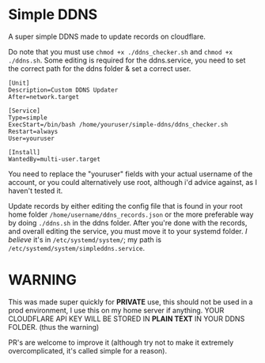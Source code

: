 # Simple DDNS
A super simple DDNS made to update records on cloudflare.

Do note that you must use `chmod +x ./ddns_checker.sh` and `chmod +x ./ddns.sh`.
Some editing is required for the ddns.service, you need to set the correct path for the ddns folder & set a correct user.

```
[Unit]
Description=Custom DDNS Updater
After=network.target

[Service]
Type=simple
ExecStart=/bin/bash /home/youruser/simple-ddns/ddns_checker.sh
Restart=always
User=youruser

[Install]
WantedBy=multi-user.target
```
You need to replace the "youruser" fields with your actual username of the account, or you could alternatively use root, although i'd advice against, as I haven't tested it.

Update records by either editing the config file that is found in your root home folder `/home/username/ddns_records.json` or the more preferable way by doing `./ddns.sh` in the ddns folder.
After you're done with the records, and overall editing the service, you must move it to your systemd folder.
*I believe* it's in `/etc/systemd/system/`; my path is `/etc/systemd/system/simpleddns.service`.

# WARNING
This was made super quickly for **PRIVATE** use, this should not be used in a prod environment, I use this on my home server if anything.
YOUR CLOUDFLARE API KEY WILL BE STORED IN __**PLAIN TEXT**__ IN YOUR DDNS FOLDER. (thus the warning)

PR's are welcome to improve it (although try not to make it extremely overcomplicated, it's called simple for a reason).
